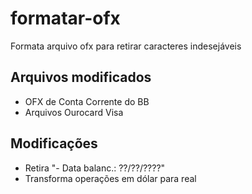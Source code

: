 # formatar-ofx

Formata arquivo ofx para retirar caracteres indesejáveis

## Arquivos modificados

- OFX de Conta Corrente do BB
- Arquivos Ourocard Visa

## Modificações

- Retira "- Data balanc.: ??/??/????"
- Transforma operações em dólar para real
